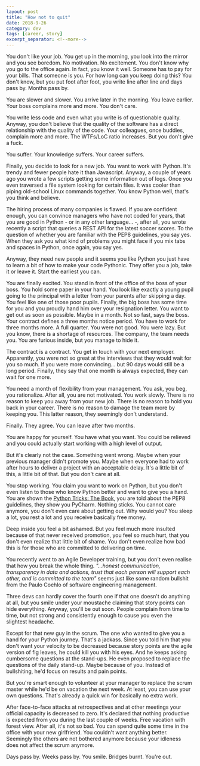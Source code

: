 ```yaml
---
layout: post
title: "How not to quit"
date: 2018-9-26
category: dev
tags: [career, story]
excerpt_separator: <!--more-->
---
```

You don't like your job. You get up in the morning, you look into the mirror and you see boredom. No motivation. No excitement. You don't know why you go to the office again. In fact, you know it well. Someone has to pay for your bills. That someone is you. For how long can you keep doing this? You don't know, but you put foot after foot, you write line after line and days pass by. Months pass by.
<!--more-->

You are slower and slower. You arrive later in the morning. You leave earlier. Your boss complains more and more. You don't care. 

You write less code and even what you write is of questionable quality. Anyway, you don't believe that the quality of the software has a direct relationship with the quality of the code. Your colleagues, once buddies, complain more and more. The WTFs/LoC ratio increases. But you don't give a fuck.

You suffer. Your knowledge suffers. Your career suffers.

Finally, you decide to look for a new job. You want to work with Python. It's trendy and fewer people hate it than Javascript. Anyway, a couple of years ago you wrote a few scripts getting some information out of logs. Once you even traversed a file system looking for certain files. It was cooler than piping old-school Linux commands together. You know Python well, that's you think and believe.

The hiring process of many companies is flawed. If you are confident enough, you can convince managers who have not coded for years, that you are good in Python - or in any other language... -, after all, you wrote recently a script that queries a REST API for the latest soccer scores. To the question of whether you are familiar with the PEP8 guidelines, you say yes. When they ask you what kind of problems you might face if you mix tabs and spaces in Python, once again, you say yes.

Anyway, they need new people and it seems you like Python you just have to learn a bit of how to make your code Pythonic. They offer you a job, take it or leave it. Start the earliest you can.

You are finally excited. You stand in front of the office of the boss of your boss. You hold some paper in your hand. You look like exactly a young pupil going to the principal with a letter from your parents after skipping a day. You feel like one of those poor pupils. Finally, the big boss has some time for you and you proudly hand him over your resignation letter. You want to get out as soon as possible. Maybe in a month. Not so fast, says the boss. Your contract defines a three months notice period. You have to work for three months more. A full quarter. You were not good. You were lazy. But you know, there is a shortage of resources. The company, the team needs you. You are furious inside, but you manage to hide it.

The contract is a contract. You get in touch with your next employer. Apparently, you were not so great at the interviews that they would wait for you so much. If you were more convincing... but 90 days would still be a long period. Finally, they say that one month is always expected, they can wait for one more.

You need a month of flexibility from your management. You ask, you beg, you rationalize. After all, you are not motivated. You work slowly. There is no reason to keep you away from your new job. There is no reason to hold you back in your career. There is no reason to damage the team more by keeping you. This latter reason, they seemingly don't understand.

Finally. They agree. You can leave after two months.

You are happy for yourself. You have what you want. You could be relieved and you could actually start working with a high level of output.

But it's clearly not the case. Something went wrong. Maybe when your previous manager didn't promote you. Maybe when everyone had to work after hours to deliver a project with an acceptable delay. It's a little bit of this, a little bit of that. But you don't care at all.

You stop working. You claim you want to work on Python, but you don't even listen to those who know Python better and want to give you a hand. You are shown the [Python Tricks: The Book](https://amzn.to/2NpoHY4), you are told about the PEP8 guidelines, they show you PyCharm. Nothing sticks. You cannot care anymore, you don't even care about getting out. Why would you? You sleep a lot, you rest a lot and you receive basically free money.

Deep inside you feel a bit ashamed. But you feel much more insulted because of that never received promotion, you feel so much hurt, that you don't even realize that little bit of shame. You don't even realize how bad this is for those who are committed to delivering on time. 

You recently went to an Agile Developer training, but you don't even realise that how you break the whole thing. _"...honest communication, transparency in data and actions, trust that each person will support each other, and is committed to the team"_ seems just like some random bullshit from the Paulo Coehlo of software engineering management.

Three devs can hardly cover the fourth one if that one doesn't do anything at all, but you smile under your moustache claiming that story points can hide everything. Anyway, you'll be out soon. People complain from time to time, but not strong and consistently enough to cause you even the slightest headache.

Except for that new guy in the scrum. The one who wanted to give you a hand for your Python journey. That's a jackass. Since you told him that you don't want your velocity to be decreased because story points are the agile version of fig leaves, he could kill you with his eyes. And he keeps asking cumbersome questions at the stand-ups. He even proposed to replace the questions of the daily stand-up. Maybe because of you. Instead of bullshiting, he'd focus on results and pain points.

But you're smart enough to volunteer at your manager to replace the scrum master while he'd be on vacation the next week. At least, you can use your own questions. That's already a quick win for basically no extra work.

After face-to-face attacks at retrospectives and at other meetings your official capacity is decreased to zero. It's declared that nothing productive is expected from you during the last couple of weeks. Free vacation with forest view. After all, it's not so bad. You can spend quite some time in the office with your new girlfriend. You couldn't want anything better. Seemingly the others are not bothered anymore because your idleness does not affect the scrum anymore.

Days pass by. Weeks pass by. You smile. Bridges burnt. You're out.